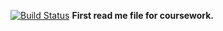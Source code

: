 [![Build Status](https://www.travis-ci.com/DanBeardm/semCoursework.svg?branch=master)](https://travis-ci.org/DanBeardm/semCoursework.svg)
**First read me file for coursework.**
